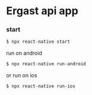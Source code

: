 # Ergast api app

### start

```sh
$ npx react-native start
```

run on android
```sh
$ npx react-native run-android
```

or run on ios
```sh
$ npx react-native run-ios
```